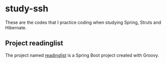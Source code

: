 # study-ssh
These are the codes that I practice coding when studying Spring, Struts and Hibernate.
## Project readinglist
The project named [readinglist](https://github.com/javakidx/study-ssh/tree/master/readinglist) is a Spring Boot project created with Groovy.
